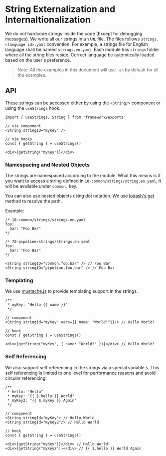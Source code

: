 # String Externalization and Internaltionalization

We do not hardcode strings inside the code (Except for debugging messages).
We write all our strings in a `YAML` file.
The files follows `strings.<language id>.yaml` convention. For example, a
strings file for English language shall be named `strings.en.yaml`.
Each module has `strings` folder where all the string files reside. Correct
language be automtically loaded based on the user's preference.

> Note: All the examples in this document will use `.en` by default for all the
> examples.

## API

These strings can be accessed either by using the `<String/>` component or using
the `useStrings` hook.

```tsx
import { useStrings, String } from 'framework/exports'

// via component
<String stringID="myKey" />

// via hooks
const { getString } = useStrings()

<div>{getString("myKey")}</div>
```

### Namespacing and Nested Objects

The strings are namespaced according to the module. What this means is if you
want to access a string defined in `10-common/strings/string.en.yaml`, it will
be available under `common.` key.

You can also use nested objects using dot notation. We use [lodash's get](https://lodash.com/docs/#get) method
to resolve the path.

Example:

```tsx
/* 10-common/strings/strings.en.yaml
foo:
  bar: "Foo Bar"
*/

/* 70-pipeline/strings/strings.en.yaml
foo:
  bar: "Foo Baz"
*/

<String stringID="common.foo.bar" /> // Foo Bar
<String stringID="pipeline.foo.bar" /> // Foo Baz
```

### Templating

We use [mustache.js](https://github.com/janl/mustache.js/) to provide templating
support in the strings.

```tsx
/**
 * myKey: "Hello {{ name }}"
 */

// component
<String stringId="myKey" vars={{ name: "World!"}}/> // Hello World!

// hook
const { getString } = useStrings()

<div>{getString("myKey", { name: "World!" })}</div> // Hello World!
```

### Self Referencing

We also support self referencing in the strings via a special variable `$`.
This self referencing is limited to one level for performance reasons and avoid
circular referencing.

```tsx
/**
 * hello: "Hello"
 * myKey: "{{ $.hello }} World"
 * myKey2: "{{ $.myKey }} Again"
 */

// component
<String stringId="myKey"> // Hello World
<String stringId="myKey2"/> // Hello World

// hook
const { getString } = useStrings()

<div>{getString("myKey")}</div> // Hello World!
<div>{getString("myKey2")}</div> // {{ $.hello }} World Again
```

